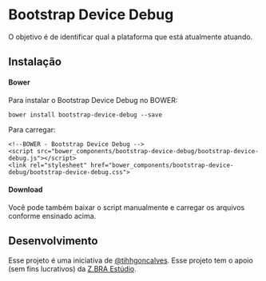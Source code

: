 # Bootstrap Device Debug
O objetivo é de identificar qual a plataforma que está atualmente atuando.

## Instalação

#### Bower

Para instalar o Bootstrap Device Debug no BOWER:

    bower install bootstrap-device-debug --save

Para carregar:
 
    <!--BOWER - Bootstrap Device Debug -->
    <script src="bower_components/bootstrap-device-debug/bootstrap-device-debug.js"></script>
    <link rel="stylesheet" href="bower_components/bootstrap-device-debug/bootstrap-device-debug.css">
    
#### Download
Você pode também baixar o script manualmente e carregar os arquivos conforme ensinado acima.

## Desenvolvimento
Esse projeto é uma iniciativa de [@tihhgoncalves](https://github.com/tihhgoncalves).
Esse projeto tem o apoio (sem fins lucrativos) da [Z.BRA Estúdio](http://www.zbraestudio.com.br).
  